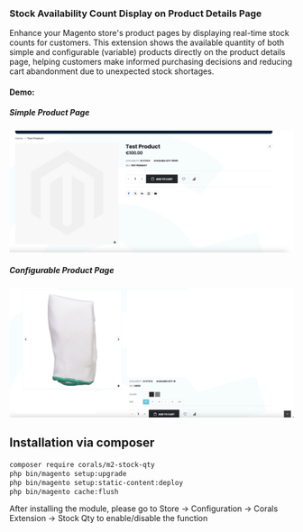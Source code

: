 ### Stock Availability Count Display on Product Details Page

Enhance your Magento store's product pages by displaying real-time stock counts for customers. This extension shows the available quantity of both simple and configurable (variable) products directly on the product details page, helping customers make informed purchasing decisions and reducing cart abandonment due to unexpected stock shortages.
#### Demo:

##### Simple Product Page
![Simple Product stock quantity](Screenshots/simple_product.png)
##### Configurable Product Page
![Configurable Product quantity](Screenshots/configurable_product.png)

## Installation via composer


```
composer require corals/m2-stock-qty
php bin/magento setup:upgrade
php bin/magento setup:static-content:deploy
php bin/magento cache:flush
```

After installing the module, please go to Store -> Configuration -> Corals Extension -> Stock Qty to enable/disable the function
